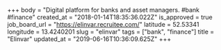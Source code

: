 +++
body = "Digital platform for banks and asset managers. #bank #finance"
created_at = "2018-01-14T18:35:36.022Z"
is_approved = true
job_board_url = "https://elinvar.recruitee.com/"
latitude = 52.53341
longitude = 13.4240201
slug = "elinvar"
tags = ["bank", "finance"]
title = "Elinvar"
updated_at = "2019-06-16T10:36:09.625Z"
+++
